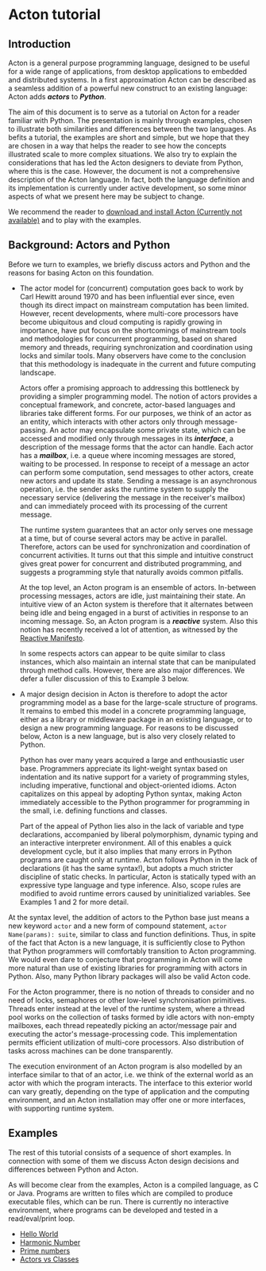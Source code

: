 # Acton tutorial

## Introduction
 
Acton is a general purpose programming language, designed to be useful
for a wide range of applications, from desktop applications to
embedded and distributed systems. In a first approximation Acton can be
described as a seamless addition of a powerful new construct to an
existing language: Acton adds ***actors*** to ***Python***.
 
The aim of this document is to serve as a tutorial on Acton for a reader
familiar with Python. The presentation is mainly through examples,
chosen to illustrate both similarities and differences between the two
languages. As befits a tutorial, the examples are short and simple,
but we hope that they are chosen in a way that helps the reader to see how the
concepts illustrated scale to more complex situations. 
We also try to explain the considerations that has led the
Acton designers to deviate from Python, where this is the case. However,
the document is not a comprehensive description of the Acton language.
In fact, both the language definition and its implementation is
currently under active development, so some minor aspects of what we 
present here may be subject to change.
 
 
We recommend the reader to [download and install Acton (Currently not available)]()
and to play with the examples.

## Background: Actors and Python
 
Before we turn to examples, we briefly discuss actors and Python and the
reasons for basing Acton on this foundation.
 
* The actor model for (concurrent) computation goes back to work by Carl
  Hewitt around 1970 and has been influential ever since, even though
  its direct impact on mainstream computation has been limited. However,
  recent developments, where multi-core processors have become ubiquitous
  and cloud computing is rapidly growing in importance, have put focus on
  the shortcomings of mainstream tools and methodologies for concurrent
  programming, based on shared memory and threads, requiring
  synchronization and coordination using locks and similar tools. Many
  observers have come to the conclusion that this methodology is
  inadequate in the current and future computing landscape. 
   
  Actors offer a promising approach to addressing this bottleneck by
  providing a simpler programming model. The notion of actors provides
  a conceptual framework, and concrete, actor-based languages and libraries
  take different forms. For our purposes, we think of
  an actor as an entity, which interacts with other actors only through
  message-passing. An actor may encapsulate some private state, which
  can be accessed and modified only through messages in its  ***interface***, a
  description of the message forms that the actor can handle. Each actor
  has a  ***mailbox***, i.e. a queue where incoming messages are stored,
  waiting to be processed. In response to receipt of a message an actor
  can perform some computation, send messages to other actors, create
  new actors and update its state. Sending a message is an
  asynchronous operation, i.e. the sender asks the runtime
  system to supply the necessary service (delivering the message in
  the receiver's mailbox) and can immediately proceed with its
  processing of the current message. 
    
  The runtime system guarantees that
  an actor only serves one message at a time, but of course several
  actors may be active in parallel. Therefore, actors can be used for
  synchronization and coordination of concurrent activities. It turns
  out that this simple and intuitive construct gives great power for
  concurrent and distributed programming, and suggests a programming
  style that naturally avoids common pitfalls.
   
  At the top level, an Acton program is an ensemble of actors.
  In-between processing messages, actors are idle, just maintaining
  their state. An intuitive view of an Acton system is therefore that it
  alternates between being idle and being engaged in a burst of
  activities in response to an incoming message. So, an Acton program is
  a  ***reactive*** system. Also this notion has recently received a lot
  of attention, as witnessed by the [Reactive Manifesto](https://www.reactivemanifesto.org).
  
  In some respects actors can appear to be quite similar to class
  instances, which also maintain an internal state that can be
  manipulated through method calls. However, there are also major
  differences. We defer a fuller discussion of this to Example 3
below.
 
* A major design decision in Acton is therefore to adopt the actor 
  programming model as a base for the large-scale structure of
  programs. It remains to embed this model in a concrete programming
  language, either as a library or middleware package in an existing
  language, or to design a new programming language. For reasons to 
  be discussed below, Acton is a new language, but is also very
  closely related to Python.
 
  Python has over many years acquired a large and enthousiastic user
  base. Programmers appreciate its light-weight syntax based on
  indentation and its native support for a variety of programming
  styles, including imperative, functional and object-oriented idioms.
  Acton capitalizes on this appeal by adopting Python syntax, making
  Acton immediately accessible to the Python programmer for programming
  in the small, i.e. defining functions and classes.
 
  Part of the appeal of Python lies also in the lack of variable and
  type declarations, accompanied by liberal polymorphism, dynamic
  typing and an interactive interpreter environment. All of this enables
  a quick development cycle, but it also implies that many errors in
  Python programs are caught only at runtime. Acton follows Python in
  the lack of declarations (it has the same syntax!), but adopts
  a much stricter discipline of
  static checks. In particular, Acton is statically typed with an
  expressive type language and type inference. Also, scope rules are
  modified to avoid runtime errors caused by uninitialized variables.
  See Examples 1 and 2 for more detail.
 
At the syntax level, the addition of actors to the Python base just
means a new keyword `actor` and a new form of compound statement,
`actor Name(params): suite`, similar to class and function definitions.
Thus, in spite of the fact that Acton is a new language, it is
sufficiently close to Python that Python programmers will comfortably
transition to Acton programming. We would even dare to conjecture that
programming in Acton will come more natural than use of existing
libraries for programming with actors in Python. Also, many Python
library packages will also be valid Acton code.
 
For the Acton programmer, there is no notion of threads to consider
and no need of locks, semaphores or other low-level synchronisation
primitives. Threads enter instead at the level of the runtime system,
where a thread pool works on the collection of tasks formed by idle
actors with non-empty mailboxes, each thread repeatedly picking an
actor/message pair and executing the actor's message-processing code.
This implementation permits efficient utilization of multi-core
processors. Also distribution of tasks across machines can be done
transparently.
 
The execution environment of an Acton program is also modelled by an
interface similar to that of an actor, i.e. we think of the external
world as an actor with which the program interacts. The interface to
this exterior world can vary greatly, depending on the type of
application and the computing environment, and an Acton installation may
offer one or more interfaces, with supporting runtime system.

 ## Examples
 
The rest of this tutorial consists of a sequence of short examples. In
connection with some of them we discuss Acton design decisions and
differences between Python and Acton.
 
 
As will become clear from the examples, Acton is a compiled language,
as C or Java.
Programs are written to files which are compiled to produce executable files,
which can be run. There is currently no interactive environment,
where programs can be developed and tested in a read/eval/print loop.

* [Hello World](example-0.md)
* [Harmonic Number](example-1.md)
* [Prime numbers](example-2.md)
* [Actors vs Classes](example-3.md)